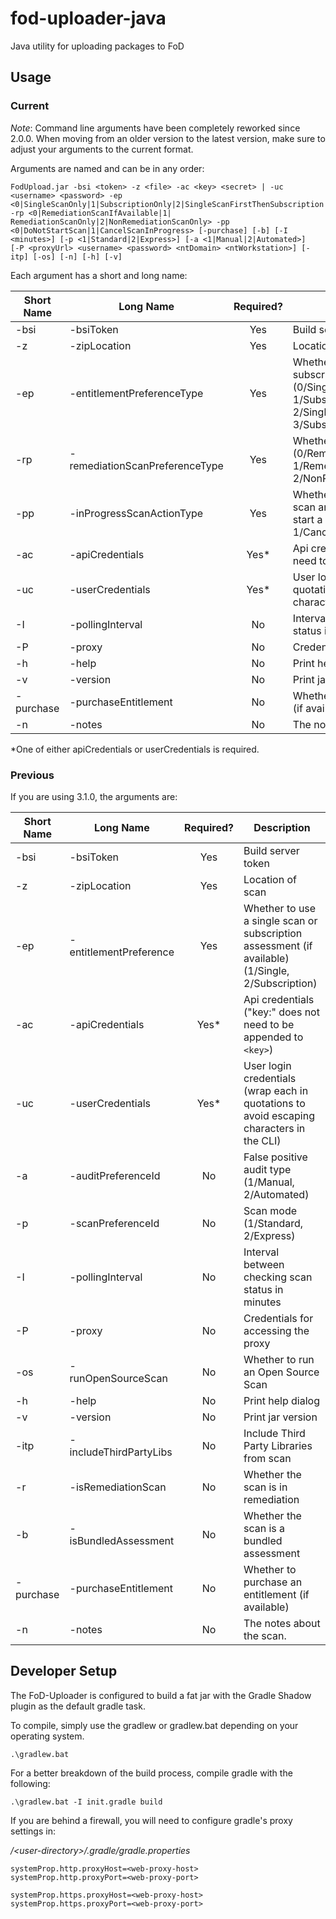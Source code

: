 # fod-uploader-java
Java utility for uploading packages to FoD

## Usage

### Current

*Note*: Command line arguments have been completely reworked since 2.0.0. When moving from an older version to the latest version, make sure to adjust your arguments to the current format.

Arguments are named and can be in any order: 

```
FodUpload.jar -bsi <token> -z <file> -ac <key> <secret> | -uc <username> <password> -ep <0|SingleScanOnly|1|SubscriptionOnly|2|SingleScanFirstThenSubscription|3|SubscriptionFirstThenSingleScan> -rp <0|RemediationScanIfAvailable|1|        RemediationScanOnly|2|NonRemediationScanOnly> -pp <0|DoNotStartScan|1|CancelScanInProgress> [-purchase] [-b] [-I <minutes>] [-p <1|Standard|2|Express>] [-a <1|Manual|2|Automated>] 
[-P <proxyUrl> <username> <password> <ntDomain> <ntWorkstation>] [-itp] [-os] [-n] [-h] [-v]
```

Each argument has a short and long name:

Short Name | Long Name                     | Required? | Description                                                      
---------- | ----------------------        |:---------:| --------------------------------------------------------
 -bsi      | -bsiToken                     | Yes       | Build server token
 -z        | -zipLocation                  | Yes       | Location of scan 
 -ep       | -entitlementPreferenceType    | Yes       | Whether to use a single scan or subscription assessment (0/SingleScanOnly, 1/SubscriptionOnly, 2/SingleScanFirstThenSubscription, 3/SubscriptionFirstThenSingleScan)
 -rp       | -remediationScanPreferenceType| Yes       | Whether to run a remediation scan (0/RemediationScanIfAvailable, 1/RemediationScanOnly, 2/NonRemediationScanOnly)
 -pp       | -inProgressScanActionType     | Yes       | Whether to cancel an in-progress scan and start a new scan or not start a scan: 0/DoNotStartScan, 1/CancelScanInProgress
 -ac       | -apiCredentials               | Yes*      | Api credentials ("key:" does not need to be appended to `<key>`)                                                  
 -uc       | -userCredentials              | Yes*      | User login credentials (wrap each in quotations to avoid escaping characters in the CLI)                           
 -I        | -pollingInterval              | No        | Interval between checking scan status in minutes                 
 -P        | -proxy                        | No        | Credentials for accessing the proxy                   
 -h        | -help                         | No        | Print help dialog                                                
 -v        | -version                      | No        | Print jar version   
 -purchase | -purchaseEntitlement          | No		   | Whether to purchase an entitlement (if available)
 -n        | -notes                        | No        | The notes about the scan

*One of either apiCredentials or userCredentials is required.

### Previous

If you are using 3.1.0, the arguments are:

Short Name | Long Name              | Required? | Description                                                      
---------- | ---------------------- |:---------:| --------------------------------------------------------
 -bsi      | -bsiToken              | Yes       | Build server token
 -z        | -zipLocation           | Yes       | Location of scan 
 -ep       | -entitlementPreference | Yes       | Whether to use a single scan or subscription assessment (if available) (1/Single, 2/Subscription)
 -ac       | -apiCredentials        | Yes*      | Api credentials ("key:" does not need to be appended to `<key>`)                                                  
 -uc       | -userCredentials       | Yes*      | User login credentials (wrap each in quotations to avoid escaping characters in the CLI)
 -a        | -auditPreferenceId     | No        | False positive audit type (1/Manual, 2/Automated)            
 -p        | -scanPreferenceId      | No        | Scan mode (1/Standard, 2/Express)                            
 -I        | -pollingInterval       | No        | Interval between checking scan status in minutes                 
 -P        | -proxy                 | No        | Credentials for accessing the proxy                   
 -os       | -runOpenSourceScan     | No        | Whether to run an Open Source Scan
 -h        | -help                  | No        | Print help dialog                                                
 -v        | -version               | No        | Print jar version   
 -itp      | -includeThirdPartyLibs | No        | Include Third Party Libraries from scan
 -r        | -isRemediationScan     | No        | Whether the scan is in remediation 
 -b        | -isBundledAssessment   | No        | Whether the scan is a bundled assessment
 -purchase | -purchaseEntitlement   | No		| Whether to purchase an entitlement (if available)
 -n        | -notes                 | No        | The notes about the scan.

## Developer Setup

The FoD-Uploader is configured to build a fat jar with the Gradle Shadow plugin as the default gradle task.

To compile, simply use the gradlew or gradlew.bat depending on your operating system.

```
.\gradlew.bat
```

For a better breakdown of the build process, compile gradle with the following:

```
.\gradlew.bat -I init.gradle build
```

If you are behind a firewall, you will need to configure gradle's proxy settings in:

*/\<user-directory>/.gradle/gradle.properties*

```
systemProp.http.proxyHost=<web-proxy-host>
systemProp.http.proxyPort=<web-proxy-port>

systemProp.https.proxyHost=<web-proxy-host>
systemProp.https.proxyPort=<web-proxy-port>
```
